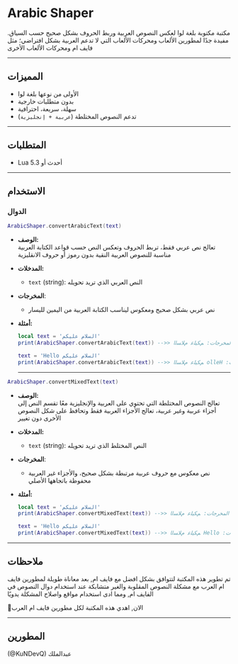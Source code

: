 # Arabic Shaper

مكتبة مكتوبة بلغة لوا لعكس النصوص العربية وربط الحروف بشكل صحيح حسب السياق.
مفيدة جدًا لمطورين الألعاب ومحركات الألعاب التي لا تدعم العربية بشكل افتراضي؛ مثل فايف ام ومحركات الألعاب الأخرى

---

## المميزات
- الأولى من نوعها بلغة لوا
- بدون متطلبات خارجية
- سهلة، سريعة، احترافية
- تدعم النصوص المختلطة (`عربية + إنجليزية`)

---

## المتطلبات
- Lua 5.3 أحدث أو

---

## الاستخدام

### الدوال
```lua
ArabicShaper.convertArabicText(text)
``` 
- **الوصف:**  
  تعالج نص عربي فقط، تربط الحروف وتعكس النص حسب قواعد الكتابة العربية  
  مناسبة للنصوص العربية النقية بدون رموز أو حروف الانقليزية


- **المدخلات:**  
  - `text` (string): النص العربي الذي تريد تحويله

- **المخرجات**:
    - نص عربي بشكل صحيح ومعكوس ليناسب الكتابة العربية من اليمين لليسار

- **أمثلة:**
    ```lua
    local text = 'السلام عليكم'
    print(ArabicShaper.convertArabicText(text)) -->> المخرجات: ﻢﻜﻴﻠﻋ ﻡﻼﺴﻟﺍ
    
    text = 'Hello السلام عليكم'
    print(ArabicShaper.convertArabicText(text)) -->> ﻢﻜﻴﻠﻋ ﻡﻼﺴﻟﺍ olleH :المخرجات
    ```

    ---
```lua
ArabicShaper.convertMixedText(text)
``` 
- **الوصف:**  
    تعالج النصوص المختلطة التي تحتوي على العربية والإنجليزية معًا تقسم النص إلى أجزاء عربية وغير عربية، تعالج الأجزاء العربية فقط وتحافظ على شكل النصوص الأخرى دون تغيير
- **المدخلات:**  
  - `text` (string): النص المختلط الذي تريد تحويله

- **المخرجات**:
    - نص معكوس مع حروف عربية مرتبطة بشكل صحيح، والأجزاء غير العربية محفوظة باتجاهها الأصلي

- **أمثلة:**
    ```lua
    local text = 'السلام عليكم'
    print(ArabicShaper.convertMixedText(text)) -->> المخرجات: ﻢﻜﻴﻠﻋ ﻡﻼﺴﻟﺍ
    
    text = 'Hello السلام عليكم'
    print(ArabicShaper.convertMixedText(text)) -->> ﻢﻜﻴﻠﻋ ﻡﻼﺴﻟﺍ Hello :المخرجات
    ```
---
## ملاحظات

تم تطوير هذه المكتبة لتتوافق بشكل افضل مع فايف ام, بعد معاناة طويلة لمطورين فايف ام العرب مع مشكلة النصوص المقلوبة والغير متشابكة عند استخدام دوال النصوص في الفايف ام, ومما ادى استخدام مواقع واصلاح المشكلة يدويًا

🤍الان, اهدي هذه المكتبة لكل مطورين فايف ام العرب

---
## المطورين

(@KuNDevQ) عبدالملك